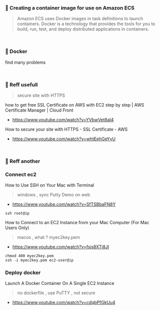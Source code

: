 ### 🐣 Creating a container image for use on Amazon ECS

> Amazon ECS uses Docker images in task definitions to launch containers. Docker is a technology that provides the tools for you to build, run, test, and deploy distributed applications in containers. 

</br>

### 🐬 Docker
find many problems

</br>

### 🧸 Reff usefull
> secure site with HTTPS

how to get free SSL Certificate on AWS with EC2 step by step | AWS Certificate Manager | Cloud Front
- https://www.youtube.com/watch?v=YVbwVet8aI4

How to secure your site with HTTPS - SSL Certificate - AWS
- https://www.youtube.com/watch?v=whtEehGeYvU

</br>

### 🧸 Reff another

### Connect ec2 

How to Use SSH on Your Mac with Terminal
> windows , sync Putty Demo on web
- https://www.youtube.com/watch?v=SfTSBbaFN8Y
```
ssh root@ip
```

How to Connect to an EC2 Instance from your Mac Computer (For Mac Users Only)
> macos , what ? myec2key.pem
- https://www.youtube.com/watch?v=fsjs8XTi8JI
```
chmod 400 myec2key.pem
ssh -i myec2key.pem ec2-user@ip
```

### Deploy docker

Launch A Docker Container On A Single EC2 Instance
> no dockerfile , use PuTTY , not secure
- https://www.youtube.com/watch?v=cdqbPfGkUu4
